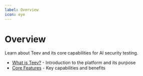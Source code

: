 ```yaml
---
label: Overview
icon: eye
---
```


# Overview

Learn about Teev and its core capabilities for AI security testing.

- [What is Teev?](what-is-teev.md) - Introduction to the platform and its purpose
- [Core Features](core-features.md) - Key capabilities and benefits 